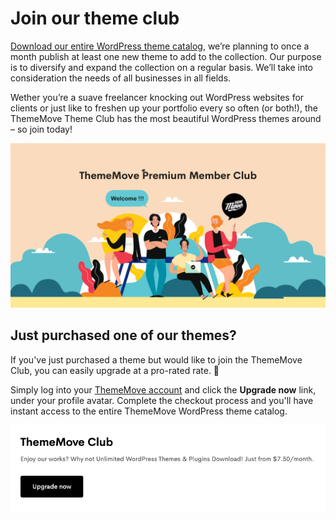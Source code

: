 # Join our theme club

[Download our entire WordPress theme catalog](https://thememove.com/pricing/), we’re planning to once a month publish at least one new theme to add to the collection. Our purpose is to diversify and expand the collection on a regular basis. We’ll take into consideration the needs of all businesses in all fields.

Wether you’re a suave freelancer knocking out WordPress websites for clients or just like to freshen up your portfolio every so often (or both!), the ThemeMove Theme Club has the most beautiful WordPress themes around – so join today!

![ThemeMove Premium Member Club](__media/thememove-premium-member-club.png)

## Just purchased one of our themes?

If you've just purchased a theme but would like to join the ThemeMove Club, you can easily upgrade at a pro-rated rate. 🙌

Simply log into your [ThemeMove account](https://thememove.com/dashboard/) and click the **Upgrade now** link, under your profile avatar. Complete the checkout process and you'll have instant access to the entire ThemeMove WordPress theme catalog.

![Upgrade now](__media/upgrade-now.png)